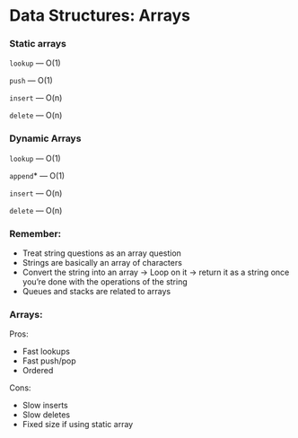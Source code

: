 # Data Structures: Arrays

### Static arrays

`lookup` — O(1)

`push` — O(1)

`insert` — O(n)

`delete` — O(n)

### Dynamic Arrays

`lookup` — O(1)

`append`\* — O(1)

`insert` — O(n)

`delete` — O(n)

### Remember:

- Treat string questions as an array question
- Strings are basically an array of characters
- Convert the string into an array → Loop on it → return it as a string once you’re done with the operations of the string
- Queues and stacks are related to arrays

### Arrays:

Pros:

- Fast lookups
- Fast push/pop
- Ordered

Cons:

- Slow inserts
- Slow deletes
- Fixed size if using static array
